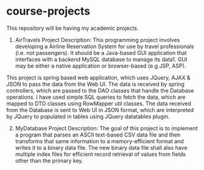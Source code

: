 # course-projects


This repository will be having my academic projects.


1. AirTravels
Project Description: 
This programming project involves developing a Airline Reservation System for use by travel professionals (i.e. not passengers). It should be a Java-based GUI application that interfaces with a backend MySQL database to manage its data1. GUI may be either a native application or browser-based (e.g JSP, ASP).

This project is spring based web application, which uses JQuery, AJAX & JSON to pass the data from the Web UI. The data is received by spring controllers, which are passed to the DAO classes that handle the Database operations. I have used simple SQL queries to fetch the data, which are mapped to DTO classes using RowMapper util classes. The data received from the Database is sent to Web UI in JSON format, which are interpreted by JQuery to populated in tables using JQuery datatables plugin.

2. MyDatabase
Project Description: The goal of this project is to implement a program that parses an ASCII text-based CSV data file and then transforms that same information to a memory-efficient format and writes it to a binary data file. The new binary data file shall also have multiple index files for efficient record retrieval of values from fields other than the primary key.
